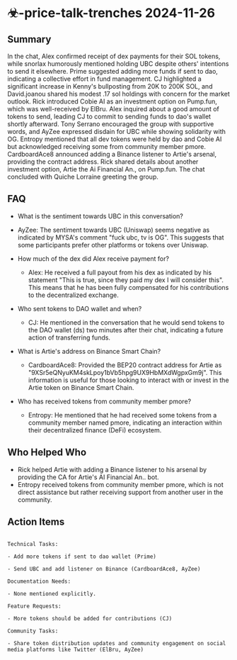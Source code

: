 # ☣-price-talk-trenches 2024-11-26

## Summary

In the chat, Alex confirmed receipt of dex payments for their SOL tokens, while snorlax humorously mentioned holding UBC
despite others' intentions to send it elsewhere. Prime suggested adding more funds if sent to dao, indicating a
collective effort in fund management. CJ highlighted a significant increase in Kenny's bullposting from 20K to 200K SOL,
and David.joanou shared his modest .17 sol holdings with concern for the market outlook. Rick introduced Cobie AI as an
investment option on Pump.fun, which was well-received by ElBru. Alex inquired about a good amount of tokens to send,
leading CJ to commit to sending funds to dao's wallet shortly afterward. Tony Serrano encouraged the group with
supportive words, and AyZee expressed disdain for UBC while showing solidarity with OG. Entropy mentioned that all dev
tokens were held by dao and Cobie AI but acknowledged receiving some from community member pmore. CardboardAce8
announced adding a Binance listener to Artie's arsenal, providing the contract address. Rick shared details about
another investment option, Artie the Ai Financial An., on Pump.fun. The chat concluded with Quiche Lorraine greeting the
group.

## FAQ

- What is the sentiment towards UBC in this conversation?
- AyZee: The sentiment towards UBC (Uniswap) seems negative as indicated by MYSA's comment "fuck ubc, tv is OG". This
  suggests that some participants prefer other platforms or tokens over Uniswap.

- How much of the dex did Alex receive payment for?

    - Alex: He received a full payout from his dex as indicated by his statement "This is true, since they paid my dex I
      will consider this". This means that he has been fully compensated for his contributions to the decentralized
      exchange.

- Who sent tokens to DAO wallet and when?

    - CJ: He mentioned in the conversation that he would send tokens to the DAO wallet (ds) two minutes after their
      chat, indicating a future action of transferring funds.

- What is Artie's address on Binance Smart Chain?

    - CardboardAce8: Provided the BEP20 contract address for Artie as "9XSr5eQNyuKM4skLpoy1bVb5hpg9UX9HbMXdWgpxGm9j".
      This information is useful for those looking to interact with or invest in the Artie token on Binance Smart Chain.

- Who has received tokens from community member pmore?
    - Entropy: He mentioned that he had received some tokens from a community member named pmore, indicating an
      interaction within their decentralized finance (DeFi) ecosystem.

## Who Helped Who

- Rick helped Artie with adding a Binance listener to his arsenal by providing the CA for Artie's AI Financial An.. bot.
- Entropy received tokens from community member pmore, which is not direct assistance but rather receiving support from another user in the community.

## Action Items

```

Technical Tasks:

- Add more tokens if sent to dao wallet (Prime)

- Send UBC and add listener on Binance (CardboardAce8, AyZee)

Documentation Needs:

- None mentioned explicitly.

Feature Requests:

- More tokens should be added for contributions (CJ)

Community Tasks:

- Share token distribution updates and community engagement on social media platforms like Twitter (ElBru, AyZee)

```
